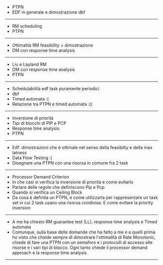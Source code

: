 
- PTPN
- EDF in generale e dimostrazione dbf
---
- RM scheduling 
- PTPN
---
- Ottimalità RM feasibility + dimostrazione
- DM con response time analysis
---
- Liu e Layland RM
- DM con response time analysis
- PTPN
---
- Schedulabilità edf task puramente periodici
- dbf
- Timed automata :(
- Relazione tra PTPN e timed automata :((
---
- Inversione di priorità 
- Tipi di blocchi di PIP e PCP 
- Response time analysis 
- PTPN
---
- Edf: dimostrazioni che è ottimale nel senso della feasibilty e della max latness
- Data Flow Testing :(
- ⁠Disegnare una PTPN con una risorsa in comune fra 2 task
---
- Processor Demand Criterion
- In che casi si verifica la inversione di priorità e come evitarlo
- Parlare delle regole che definiscono Pip e Pcp
- Quando si verifica un Ceiling Block
- Da cosa è definita un PTPN, e come utilizzarla per rappresentare un task set in cui 2 task usano una risorsa condivisa. E come evitare la priority inversion
---
- A me ha chiesto RM guarantee test (LL), response time analysis e Timed automata
- Comunque, sulla base delle domande che ha fatto a me e a quelli prima ho visto che chiede sempre di dimostrare l'ottimalità di Rate Monotonic, chiede di fare una PTPN con un semaforo e i protocolli di accesso alle risorse e i vari tipi di blocco. Ogni tanto chiede il processor demand approach e la response time analysis
---
